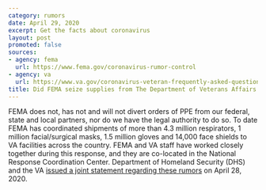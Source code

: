 ```yaml
---
category: rumors
date: April 29, 2020
excerpt: Get the facts about coronavirus
layout: post
promoted: false
sources:
- agency: fema
  url: https://www.fema.gov/coronavirus-rumor-control
- agency: va
  url: https://www.va.gov/coronavirus-veteran-frequently-asked-questions/
title: Did FEMA seize supplies from The Department of Veterans Affairs (VA)?
---
```


FEMA does not, has not and will not divert orders of PPE from our federal, state and local partners, nor do we have the legal authority to do so. To date FEMA has coordinated shipments of more than 4.3 million respirators, 1 million facial/surgical masks, 1.5 million gloves and 14,000 face shields to VA facilities across the country. FEMA and VA staff have worked closely together during this response, and they are co-located in the National Response Coordination Center. Department of Homeland Security (DHS) and the VA [issued a joint statement regarding these rumors](https://www.dhs.gov/news/2020/04/28/joint-statement-dhs-and-va-continued-collaboration-throughout-covid-19-pandemic) on April 28, 2020.